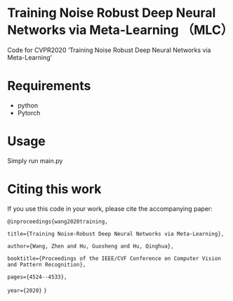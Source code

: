 # Training Noise Robust Deep Neural Networks via Meta-Learning （MLC）
Code for CVPR2020 ‘Training Noise Robust Deep Neural Networks via Meta-Learning’
# Requirements
* python
* Pytorch
# Usage
Simply run main.py

# Citing this work
If you use this code in your work, please cite the accompanying paper:

`@inproceedings{wang2020training,`
  
  `title={Training Noise-Robust Deep Neural Networks via Meta-Learning},`
  
 `author={Wang, Zhen and Hu, Guosheng and Hu, Qinghua},`
  
  `booktitle={Proceedings of the IEEE/CVF Conference on Computer Vision and Pattern Recognition},`
  
  `pages={4524--4533},`
  
  `year={2020}`
`}`
